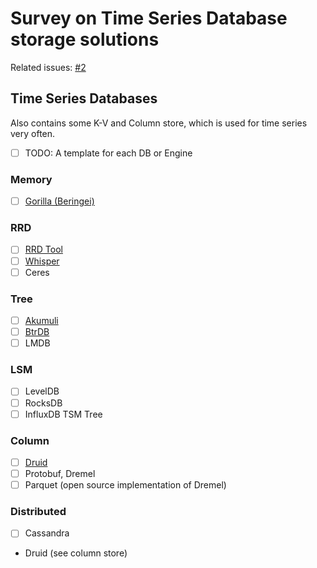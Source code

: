 # Survey on Time Series Database storage solutions

Related issues: [#2](https://github.com/xephonhq/xephon-s/issues/2)

## Time Series Databases

Also contains some K-V and Column store, which is used for time series very often.

- [ ] TODO: A template for each DB or Engine

### Memory

- [ ] [Gorilla (Beringei)](gorilla.md)

### RRD

- [ ] [RRD Tool](rrd.md)
- [ ] [Whisper](whisper.md)
- [ ] Ceres

### Tree

- [ ] [Akumuli](akumuli.md)
- [ ] [BtrDB](btrdb.md)
- [ ] LMDB

### LSM

- [ ] LevelDB
- [ ] RocksDB
- [ ] InfluxDB TSM Tree

### Column

- [ ] [Druid](druid.md)
- [ ] Protobuf, Dremel
- [ ] Parquet (open source implementation of Dremel)

### Distributed

- [ ] Cassandra
- Druid (see column store)
